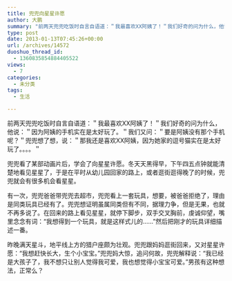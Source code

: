 ```yaml
---
title: 兜兜向星星许愿
author: 大鹏
summary: "前两天兜兜吃饭时自言自语道：＂我最喜欢XX阿姨了！＂我们好奇的问为什么，他说：＂因为阿姨的手机实在是太好玩了。＂我们又问：＂要是阿姨没有那个手机呢？＂兜兜想了想，说：＂那我还是喜欢XX阿姨，因为她家的逗号猫实在是太好玩了。。。。＂"
type: post
date: 2013-01-13T07:45:26+00:00
url: /archives/14572
duoshuo_thread_id:
  - 1360835854884405522
views:
  - 7
categories:
  - 未分类
tags:
  - 生活

---
```

前两天兜兜吃饭时自言自语道：＂我最喜欢XX阿姨了！＂我们好奇的问为什么，他说：＂因为阿姨的手机实在是太好玩了。＂我们又问：＂要是阿姨没有那个手机呢？＂兜兜想了想，说：＂那我还是喜欢XX阿姨，因为她家的逗号猫实在是太好玩了。。。。＂
  
兜兜看了某部动画片后，学会了向星星许愿。冬天天黑得早，下午四五点钟就能清楚地看见星星了，于是在平时从幼儿园回家的路上，或者逛街逛得晚了的时候，兜兜就会有很多机会看星星。

有一次，兜兜爸爸带兜兜去超市，兜兜看上一套玩具，想要，被爸爸拒绝了，理由是同类玩具已经有了。兜兜想证明虽属同类但有不同，据理力争，但是无果，也就不再多说了。在回来的路上看见星星，就停下脚步，双手交叉胸前，虔诚仰望，嘴里念念有词：“我想得到一个玩具，就是这样式儿的……”然后把刚才的玩具详细描述一番。

昨晚满天星斗，地平线上方的猎户座颇为壮观。兜兜跟妈妈逛街回来，又对星星许愿：“我想赶快长大，生个小宝宝。”兜兜妈大惊，追问何故，兜兜解释说：“我已经是大孩子了，我不想只让别人觉得我可爱，我也想觉得小宝宝可爱。”男孩有这种想法，正常么？
